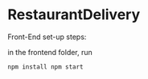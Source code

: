 # RestaurantDelivery


Front-End set-up steps:

in the frontend folder, run

`
npm install
npm start
`

